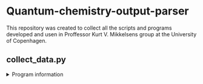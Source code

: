 # Quantum-chemistry-output-parser
This repository was created to collect all the scripts and programs developed and usen in Proffessor Kurt V. Mikkelsens group at the University of Copenhagen.
## collect_data.py
<details><summary> Program information </summary>
<p>
  
  A script designed to make it easier to extract data from .out files
  
  Currently the following has been implemented:
  
  | Data types                      | ORCA | GAUSSIAN | DALTON | LSDALTON |
  |:--------------------------------|:----:|:--------:|:------:|:--------:|
  | Total energies                  |   x  |     x    |    x   |     x    |
  | Zero-Point Vibrational energies |   x  |     x    |        |          |
  | Enthalpies                      |   x  |     x    |        |          |
  | Entropies                       |      |          |        |          |
  | Gibbs Free energies             |   x  |     x    |        |          |
  | Dipole moments                  |   x  |     x    |    x   |          |
  | Polarizabilities                |   x  |     x    |    x   |          |
  | Excitation energies             |   x  |          |    x   |          |
  | Oscillator strengths            |   x  |          |    x   |          |
  | Frequencies                     |   x  |     x    |        |          |
  | Partition functions             |      |     x    |        |          |
  
  Some more advanced functions are:
  - UV/VIS Spectra
    - Requires excitation energies and oscillator strengths in the .out file
</p>
</details>

